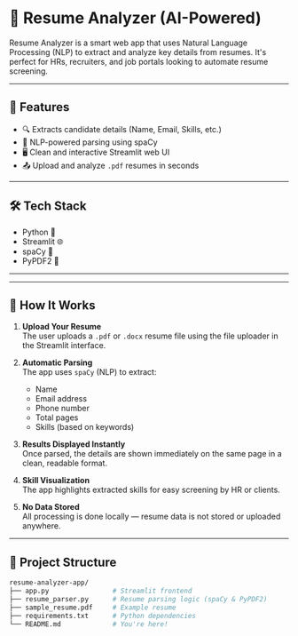 # 📄 Resume Analyzer (AI-Powered)

Resume Analyzer is a smart web app that uses Natural Language Processing (NLP) to extract and analyze key details from resumes. It's perfect for HRs, recruiters, and job portals looking to automate resume screening.

---

## 🚀 Features

- 🔍 Extracts candidate details (Name, Email, Skills, etc.)
- 🧠 NLP-powered parsing using spaCy
- 🖥️ Clean and interactive Streamlit web UI
- 📤 Upload and analyze `.pdf` resumes in seconds

---

## 🛠️ Tech Stack

- Python 🐍
- Streamlit 🌐
- spaCy 🧠
- PyPDF2 📄

---

---

## 📌 How It Works

1. **Upload Your Resume**  
   The user uploads a `.pdf` or `.docx` resume file using the file uploader in the Streamlit interface.

2. **Automatic Parsing**  
   The app uses `spaCy` (NLP) to extract:
   - Name
   - Email address
   - Phone number
   - Total pages
   - Skills (based on keywords)

3. **Results Displayed Instantly**  
   Once parsed, the details are shown immediately on the same page in a clean, readable format.

4. **Skill Visualization**  
   The app highlights extracted skills for easy screening by HR or clients.

5. **No Data Stored**  
   All processing is done locally — resume data is not stored or uploaded anywhere.

---



## 📁 Project Structure

```bash
resume-analyzer-app/
├── app.py                # Streamlit frontend
├── resume_parser.py      # Resume parsing logic (spaCy & PyPDF2)
├── sample_resume.pdf     # Example resume
├── requirements.txt      # Python dependencies
└── README.md             # You're here!
